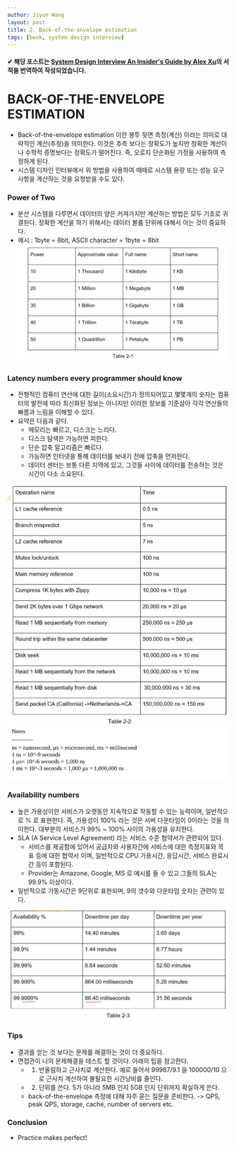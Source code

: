 ```yaml
---
author: Jiyun Wang
layout: post
title: 2. Back-of-the-envelope estimation
tags: [book, system design interview]
---
```


#### ✔ 해당 포스트는 [System Design Interview An Insider's Guide by Alex Xu](https://www.amazon.com/System-Design-Interview-insiders-Second/dp/B08CMF2CQF)의 서적을 번역하여 작성되었습니다.

# BACK-OF-THE-ENVELOPE ESTIMATION
- Back-of-the-envelope estimation 이란 봉투 뒷면 측정(계산) 이라는 의미로 대략적인 계산(추정)을 의미한다. 이것은 추측 보다는 정확도가 높지만 정확한 계산이나 수학적 증명보다는 정확도가 떨어진다. 즉, 오로지 단순화된 가정을 사용하여 측정하게 된다.
- 시스템 디자인 인터뷰에서 위 방법을 사용하여 때때로 시스템 용량 또는 성능 요구사항을 계산하는 것을 요청받을 수도 있다.

### Power of Two
- 분산 시스템을 다루면서 데이터의 양은 커져가지만 계산하는 방법은 모두 기초로 귀결된다. 정확한 계산을 하기 위해서는 데이터 볼륨 단위에 대해서 아는 것이 중요하다.
- 예시 : 1byte = 8bit, ASCII character = 1byte = 8bit
![Alt text](../assets/system-design-interview/power_of_two.jpeg)

### Latency numbers every programmer should know
- 전형적인 컴퓨터 연산에 대한 길이(소요시간)가 정의되어있고 몇몇개의 숫자는 컴퓨터의 발전에 따라 최신화된 정보는 아니지만 이러한 정보를 기준삼아 각각 연산들의 빠름과 느림을 이해할 수 있다.
- 요약은 다음과 같다.
  - 메모리는 빠르고, 디스크는 느리다.
  - 디스크 탐색은 가능하면 피한다.
  - 단순 압축 알고리즘은 빠르다.
  - 가능하면 인터넷을 통해 데이터를 보내기 전에 압축을 먼저한다.
  - 데이터 센터는 보통 다른 지역에 있고, 그것들 사이에 데이터를 전송하는 것은 시간이 다소 소요된다.

![Alt text](../assets/system-design-interview/latency_number.jpeg)

### Availability numbers
- 높은 가용성이란 서비스가 오랫동안 지속적으로 작동할 수 있는 능력이며, 일반적으로 % 로 표현한다. 즉, 가용성이 100% 라는 것은 서버 다운타임이 0이라는 것을 의미한다. 대부분의 서비스가 99% ~ 100% 사이의 가용성을 유지한다.
- SLA (A Service Level Agreement) 라는 서비스 수준 협약서가 관련되어 있다.
  - 서비스를 제공함에 있어서 공급자와 사용자간에 서비스에 대한 측정지표와 목표 등에 대한 협약서 이며, 일반적으로 CPU 가용시간, 응답시간, 서비스 완료시간 등이 포함된다.
  - Provider는 Amazone, Google, MS 로 예시를 들 수 있고 그들의 SLA는 99.9% 이상이다.
- 일반적으로 가동시간은 9단위로 표현되며, 9의 갯수와 다운타임 숫자는 관련이 있다.

![Alt text](../assets/system-design-interview/availability_number.jpeg)


### Tips
- 결과를 얻는 것 보다는 문제를 해결하는 것이 더 중요하다.
- 면접관이 나의 문제해결을 테스트 할 것이다. 아래의 팁을 참고한다.
  - 1. 반올림하고 근사치로 계산한다. 예로 들어서 99987/9.1 을 100000/10 으로 근사치 계산하여 불필요한 시간낭비를 줄인다.
  - 2. 단위를 쓴다. 5가 아니라 5MB 인지 5GB 인지 단위까지 확실하게 쓴다.
  - back-of-the-envelope 측정에 대해 자주 묻는 질문을 준비한다. -> QPS, peak QPS, storage, cache, number of servers etc.


### Conclusion
- Practice makes perfect!